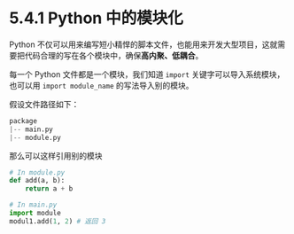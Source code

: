 # 5.4.1 Python 中的模块化

Python 不仅可以用来编写短小精悍的脚本文件，也能用来开发大型项目，这就需要把代码合理的写在各个模块中，确保**高内聚、低耦合**。

每一个 Python 文件都是一个模块，我们知道 `import` 关键字可以导入系统模块，也可以用 `import module_name` 的写法导入别的模块。

假设文件路径如下：

```python
package
|-- main.py
|-- module.py
```

那么可以这样引用别的模块

```python
# In module.py
def add(a, b):
	return a + b

# In main.py
import module
modul1.add(1, 2) # 返回 3
```
